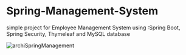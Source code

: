 # Spring-Management-System
simple project for Employee Management System using :Spring Boot, Spring Security, Thymeleaf and MySQL database

![archiSpringManagement](https://user-images.githubusercontent.com/74733847/176438390-1a268eb5-d6f7-4c7f-88ed-60c4376bd9e2.png)
